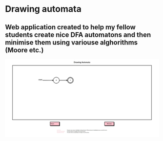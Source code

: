 # Drawing automata

## Web application created to help my fellow students create nice DFA automatons and then minimise them using variouse alghorithms (Moore etc.)

![DFA automaton](https://github.com/Anav0/drawing-automata/blob/master/drawing-automata%20(1).jpeg)

